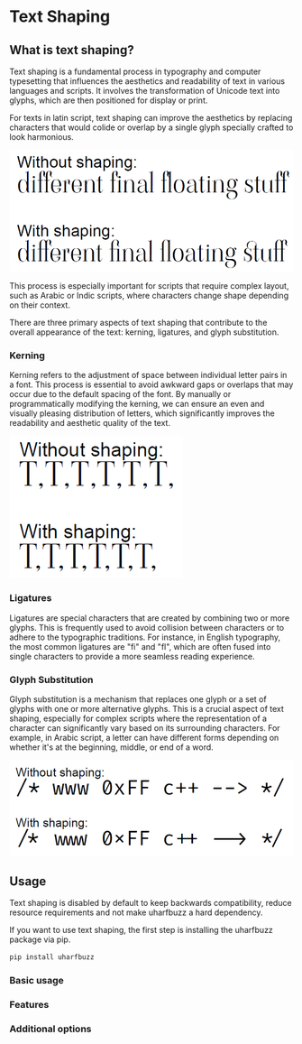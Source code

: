 # Text Shaping #

## What is text shaping? ##
Text shaping is a fundamental process in typography and computer typesetting that influences the aesthetics and readability of text in various languages and scripts. It involves the transformation of Unicode text into glyphs, which are then positioned for display or print. 

For texts in latin script, text shaping can improve the aesthetics by replacing characters that would colide or overlap by a single glyph specially crafted to look harmonious.

![](text-shaping-ligatures.png)

This process is especially important for scripts that require complex layout, such as Arabic or Indic scripts, where characters change shape depending on their context.


There are three primary aspects of text shaping that contribute to the overall appearance of the text: kerning, ligatures, and glyph substitution.

### Kerning ###
Kerning refers to the adjustment of space between individual letter pairs in a font. This process is essential to avoid awkward gaps or overlaps that may occur due to the default spacing of the font. By manually or programmatically modifying the kerning, we can ensure an even and visually pleasing distribution of letters, which significantly improves the readability and aesthetic quality of the text.

![](text-shaping-kerning.png)

### Ligatures ###
Ligatures are special characters that are created by combining two or more glyphs. This is frequently used to avoid collision between characters or to adhere to the typographic traditions. For instance, in English typography, the most common ligatures are "fi" and "fl", which are often fused into single characters to provide a more seamless reading experience.

### Glyph Substitution ###
Glyph substitution is a mechanism that replaces one glyph or a set of glyphs with one or more alternative glyphs. This is a crucial aspect of text shaping, especially for complex scripts where the representation of a character can significantly vary based on its surrounding characters. For example, in Arabic script, a letter can have different forms depending on whether it's at the beginning, middle, or end of a word.

![](text-shaping-substitution.png)

## Usage ##
Text shaping is disabled by default to keep backwards compatibility, reduce resource requirements and not make uharfbuzz a hard dependency.

If you want to use text shaping, the first step is installing the uharfbuzz package via pip.

```python
pip install uharfbuzz
```

### Basic usage ###


### Features ###

### Additional options ###